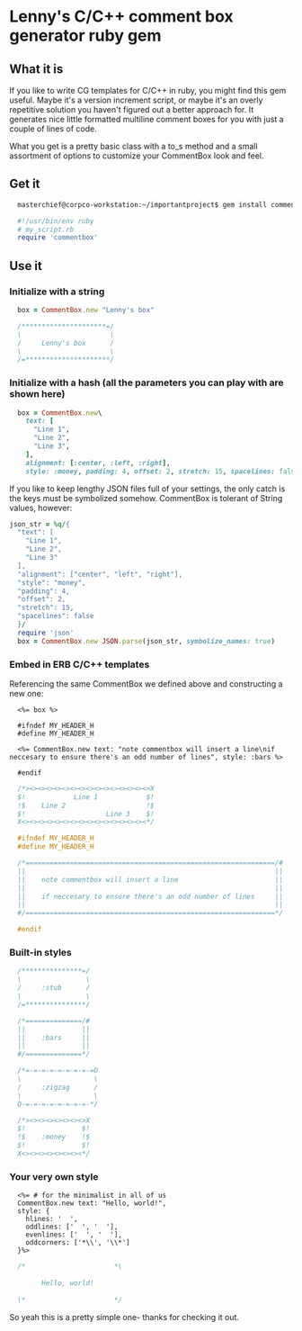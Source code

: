 
# Lenny's C/C++ comment box generator ruby gem

## What it is

If you like to write CG templates for C/C++ in ruby, you might find this gem useful. Maybe it's a version increment script, or maybe it's an overly repetitive solution you haven't figured out a better approach for. It generates nice little formatted multiline comment boxes for you with just a couple of lines of code.

What you get is a pretty basic class with a to_s method and a small assortment of options to customize your CommentBox look and feel.

## Get it

```bash
  masterchief@corpco-workstation:~/importantproject$ gem install commentbox
```

```ruby
  #!/usr/bin/env ruby
  # my_script.rb
  require 'commentbox'
```

## Use it

### Initialize with a string

```ruby
  box = CommentBox.new "Lenny's box"
```

```C
  /*********************=/
  \                      \
  /     Lenny's box      /
  \                      \
  /=*********************/
```

### Initialize with a hash (all the parameters you can play with are shown here)

```ruby
  box = CommentBox.new\
    text: [
      "Line 1",
      "Line 2",
      "Line 3",
    ],
    alignment: [:center, :left, :right],
    style: :money, padding: 4, offset: 2, stretch: 15, spacelines: false
```

If you like to keep lengthy JSON files full of your settings, the only catch is the keys must be symbolized somehow. CommentBox is tolerant of String values, however:

```ruby
json_str = %q/{
  "text": [
    "Line 1",
    "Line 2",
    "Line 3"
  ],
  "alignment": ["center", "left", "right"],
  "style": "money",
  "padding": 4,
  "offset": 2,
  "stretch": 15,
  "spacelines": false
  }/
  require 'json'
  box = CommentBox.new JSON.parse(json_str, symbolize_names: true)
```

### Embed in ERB C/C++ templates

Referencing the same CommentBox we defined above and constructing a new one:

```erb
  <%= box %>

  #ifndef MY_HEADER_H
  #define MY_HEADER_H

  <%= CommentBox.new text: "note commentbox will insert a line\nif neccesary to ensure there's an odd number of lines", style: :bars %>

  #endif
```

```C
  /*><><><><><><><><><><><><><><><>X
  $!            Line 1            $!
  !$    Line 2                    !$
  $!                    Line 3    $!
  X<><><><><><><><><><><><><><><><*/

  #ifndef MY_HEADER_H
  #define MY_HEADER_H

  /*==============================================================/#
  ||                                                              ||
  ||    note commentbox will insert a line                        ||
  ||                                                              ||
  ||    if neccesary to ensure there's an odd number of lines     ||
  ||                                                              ||
  #/==============================================================*/

  #endif
```

### Built-in styles

```C
  /***************=/
  \                \
  /     :stub      /
  \                \
  /=***************/

  /*==============/#
  ||              ||
  ||    :bars     ||
  ||              ||
  #/==============*/

  /*=-=-=-=-=-=-=-=-=O
  \                  \
  /     :zigzag      /
  \                  \
  O-=-=-=-=-=-=-=-=-*/

  /*><><><><><><><>X
  $!              $!
  !$    :money    !$
  $!              $!
  X<><><><><><><><*/
```

### Your very own style

```erb
  <%= # for the minimalist in all of us
  CommentBox.new text: "Hello, world!",
  style: {
    hlines: '  ',
    oddlines: ['  ', '  '],
    evenlines: ['  ', '  '],
    oddcorners: ['*\\', '\\*']
  }%>
```

```C
  /*                      *\
                            
        Hello, world!       
                            
  \*                      */
```

So yeah this is a pretty simple one- thanks for checking it out.
